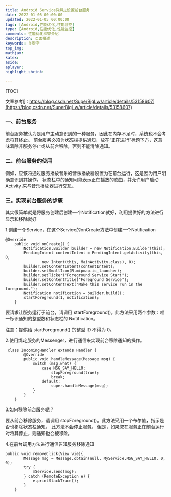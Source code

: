 ```yaml
---
title: Android Service详解之设置前台服务
date: 2022-01-05 00:00:00
updated: 2022-01-05 00:00:00
tags: [Android,性能优化,性能监控]
type: [Android,性能优化,性能监控]
comments: 性能优化框架介绍
description: 页面描述
keywords: 关键字
top_img:
mathjax:
katex:
aside:
aplayer:
highlight_shrink:

---
```


[TOC]

文章参考[：https://blog.csdn.net/SuperBigLw/article/details/53158607](https://blog.csdn.net/SuperBigLw/article/details/53158607)

### 一、前台服务
前台服务被认为是用户主动意识到的一种服务，因此在内存不足时，系统也不会考虑将其终止。 前台服务必须为状态栏提供通知，放在“正在进行”标题下方，这意味着除非服务停止或从前台移除，否则不能清除通知。

### 二、前台服务的使用
例如，应该将通过服务播放音乐的音乐播放器设置为在前台运行，这是因为用户明确意识到其操作。 状态栏中的通知可能表示正在播放的歌曲，并允许用户启动 Activity 来与音乐播放器进行交互。

### 三。实现前台服务的步骤

其实很简单就是将服务创建后创建一个Notification就好，利用提供好的方法进行显示和移除就好

1.创建一个Service，在这个Service的onCreate方法中创建一个Notification


```
@Override
    public void onCreate() {
        Notification.Builder builder = new Notification.Builder(this);
        PendingIntent contentIntent = PendingIntent.getActivity(this, 0,
                new Intent(this, MainActivity.class), 0);
        builder.setContentIntent(contentIntent);
        builder.setSmallIcon(R.mipmap.ic_launcher);
        builder.setTicker("Foreground Service Start");
        builder.setContentTitle("Foreground Service");
        builder.setContentText("Make this service run in the foreground.");
        Notification notification = builder.build();
        startForeground(1, notification);
    }
```
要请求让服务运行于前台，请调用 startForeground()。此方法采用两个参数：唯一标识通知的整型数和状态栏的 Notification。

注意：提供给 startForeground() 的整型 ID 不得为 0。

2.使用绑定服务的Messenger，进行通信来实现前台移除通知的操作。

```
 class IncomingHandler extends Handler {
        @Override
        public void handleMessage(Message msg) {
            switch (msg.what) {
                case MSG_SAY_HELLO:
                    stopForeground(true);
                    break;
                default:
                    super.handleMessage(msg);
            }
        }
    }
```
3.如何移除前台服务呢？

要从前台移除服务，请调用 stopForeground()。此方法采用一个布尔值，指示是否也移除状态栏通知。 此方法不会停止服务。 但是，如果您在服务正在前台运行时将其停止，则通知也会被移除。

4.在前台调用方法进行通信告知服务移除通知

```
public void removeClick(View vie){
        Message msg = Message.obtain(null, MyService.MSG_SAY_HELLO, 0, 0);
        try {
            mService.send(msg);
        } catch (RemoteException e) {
            e.printStackTrace();
        }
    }
```

